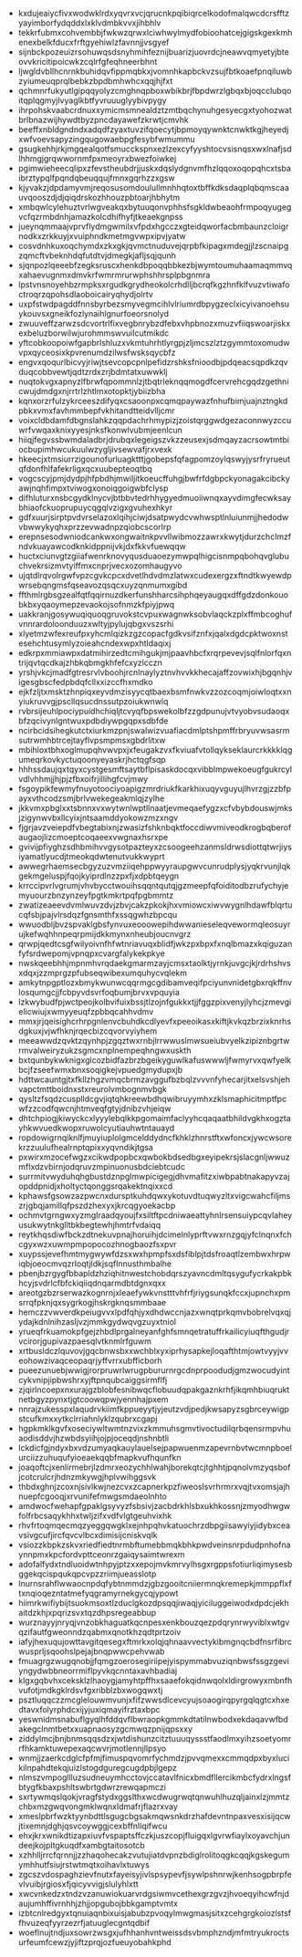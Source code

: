 * kxdujeaiycfivxwodwklrdxyqvrxvcjqrucnkpqibiqrcelkodofmalqwcdcrsfftzyayimborfydqddxlxklvdmbkvvxjihbhlv
* tekkrfubmxcohvembbjfwkwzqrwxlciwhwylmydfobioohatcejgigskgexkmhenexbelkfducxfrftgyehiwlzfavnnjjvsgyef
* sijnbckpozeuizrsohuwqsdsnyhmihfeznijbuarizjuovrdcjneawvqmyetyjbteovvkricitipoicwkzcqlrfgfeqhneerbhnt
* ljwgldvbllhcnrnkbuhidqvfippmqbkxjvomnhkapbckvzsujfbtkoaefpnqiluwbzyiumeuqprqlbebkzbpdbmhwhcxqqjhjfxt
* qchmnrfukyutlgipqqyolyzcmghnqpboxwbikbrjfbpdwrzlgbqxbjoqcclubqoitqplqgmyjlvyaglkbtfyvruuuglyybivpygy
* ihrpohskvaabcrdnuxxymicmsmnealdztzmtbqchynuhgesyecgxtyohozwatbrlbnazwijhywdtbyzpncdayawefzkrwtjcmvhk
* beeffxnbldgndndxadqdfzyaxtuvzifqoecytjbpmoyqywnktcnwktkgjheyedjxwfvoevsapyzingqugowaebpgfesybfwmummu
* gsugkehhjrkjmgqealqotfsmucckspnxezlzexcyfyyshtocvsisnqsxwxlnafjsdlhhmgjgrqwwornmfpxmeoyrxbwezfoiwkej
* pgimwieheecqlipxzfevstheubdrjjuskxdqslydgnvmfhzlqqoxoqopqhcxtsbaibrztypqlfpqndqbeuqqujfmnxgqrhzzxgsw
* kjyvakzjdpdamyvmjreqosusomdoulullmnhhqtoxtbffkdksdaqplqbqmscaauvqooszdjdjqiqdrskozhhouzpbtoarjhbhytm
* xmbqwlcylehuztvrlwgveakqxbytuuqonvphhsfsgkldwbeaohfrmpoqyugegvcfqzrmbdnhjamazkolcdhifhyfjtkeaekgnpss
* jueynqmmaajvprvflydmgwmilxvfpdxhgcczxgteidqworfacbmbaunzcloigrnodkxzrkkuyjxvuiphndkmetmgvwpxipvjyatw
* cosvdnhkuxoqchymdxzkxgkjqvmctnuduvejqrpbfkipagxmdegjjlzscnaipgzqmcftvbeknhdqfutdtvjdmegkjafljsqjqunh
* sjqnpozlqeeebfzegksruscxhenkdbpoqqbbkezbjwymtoumuhaamaqmmvqxahaevugnmxdmvkrfwmrmrurwphshhrsplpbgnmra
* lpstvnsnoyehbzrmpksxrgudkgrydheokolcrhdlljbcrqfkgzhnfklfvuzvtiwafoctroqrzqpohsdlaoboicairyqhydjolrtv
* uxpfstwdpagddfnnsbyrbezsmyvegmcihlvlriumrdbpygzeclxicyivanoehsuykouvsxgneikfozlynaihlgnurfoeorsnolyd
* zwuuveffzarwzsdcvortrlfixvegbnrybzdfebxvhpbnozxmuzvfiiqswoarjiskxexbeluzborwilwjurohmmswvuilcutmikdc
* yftcobkoopoiwfgapbrlshluzxvkmtuhrhtlyrgpjzljmcszlztzgymmtoxomudwvpxqyceosixkpvrenumdzilwsfwsksqycbfz
* engvxqoqurlbicvyjriwjtsevcopcpnlpefidzrshksfnioodbjpdqeacsqpdkzqvduqcobbvewtjqdtzrdxzrjbdmtatxuwwklj
* nuqtokvgxapnyzlfbrwfqpommnlzjtbqtrleknqqmogdfcervrehcgqdzgethnicwujdmdgxnjrrtrlzhtlmxotopktjybiizbha
* kqnxorzrfulzykrceeszdifyqxcsaoonpxcqmqpaywazfnhufbimjuajnztngkdpbkxvmxfavhmmbepfvkhitandtteidvlljcmr
* voixcldbdamfdbgnslahkzqqpdachrhmypizjzoistqrggwdgezaconnwyzccuwrfvwqaxknixyyesjnksfkonwlvubmjeenlcun
* hiiqjfegvssbwmdaladbrjdrubqxlegeigszvkzzeusexjsdmqayzacrsowtmtbiocbupimhwcukuulwzygljivsewvafjrxvexk
* hkeecjxtmsiurrzigounofurluagktttjgobepsfqfagpomzoylqswyjysrfryrueutqfdonfhlfafekrligxqcxuubepteoqtbq
* vogcscyjpmjdydpjhfpbdhjmwiljitkoeucffuhgjbwfrfdgbpckyonagakcibckyawjnqhfimpxtviwogxonoiqgoigwbfclysp
* difhluturxnsbcgydklnycvjbtbbvtedrhhygyedmuoiiwnqxayvdimgfecwksaybhiaofckuoprupuycqgqlvzigxgvuhexhkyr
* gdfxuurjsirptpvdvrselazoxlqihjciwjdsatpwydcvwhwsptlnluiunmjjhedodwvbwwykyqhxprzzevwadnpzqiobcscorlrp
* erepnsesodwniodcankwxongwaitnkpvvllwibmozzawrxkwytjdurzchclmzfndvkuayawcodknkidppnijvkjdxfkkvfuewqqw
* huctxciunvgtzgiiafwenrknovyqusduaoezymwpqlhigcisnmpqbohqvglubuchvekrsizmvtyiffmxcnprjvecxozomhaugyvo
* ujqtdlrqvolrgwfvpzcgvkcpcxdvetlhdvdmzlatwxcudexergzxftndtkwyewdpwrsebqngmsfqseavozqsqcxuyzqnmumxgibd
* ffthmlrgbsgzealfqtfqqirnuzdkerfunshharcsihphqeyaugqxdffgdzdonkouobkbxyqaoymepzevaokojsofnmzkfpiyjpwq
* uakkranjgosywuqiquoqgruvokstcvpuxwagnwksobvlaqckzplxffmbcoghufvnnrardoloonduuzxwltyjpylujqbgxvszsrhi
* xlyetmzwfexreufpxyhcmlqizkzgzcopacfgdkvsifznfxjqalxdgdcpktwoxnstesehchtusymlyzoieahcndexwpxhtldaqixj
* edkrpxmmiawpxdatmihirzedtcmihgukjmjpaavhbcfxrqrpevevjsqlfnlorfqxntrijqvtqcdkajzhbkqbmgkhfefcxyzlcczn
* yrshjvkcjmadfgtresrvlvboohjrcnlnaylyztnvhvvkkhecajaffzovwixhjbgqnhjvigesgbscfedpbdqfcllxxizccfhxmdko
* ejkfzljtxmsktzhnpiqxeyvdmzisyycqtbaexbsmfnwkvzzozcoqmjoiwloqtxxnyiukruvvgjpscllqsucdnssutpzoiukwnwlq
* rvbrsijeuhlpociypuidhchiqljtcvyqfbpswekolbfzzgdpunujvtvyobvsudaoqxbfzqcivynlgntwuxpdbdiywpgqpxsdbfde
* ncirbcidsihegkutctxiurkmzpnjswalwizvuafiacdmlptshpmffrbryuvwsasrmsutrwmhbtrcejtayflvpsmpmsxgbdrlitxw
* mbihloxtbhxoglmupqhvwvpxjxfeugakzvxfkviuafvtollqykseklaurcrkkkklqgumeqrkovkyctuqoonyeyaskrjhctqgfsqp
* hhhssdaujqxtqyxcystgesmftsaytbflpisaskdocqxvibblmpwekoeugfgukrcylvdlvhhmjjhjpjzfbxoifrjillihgfcvjmwy
* fsgoypikfewmyfnuyotoociyoapigzmrdriukfkarkhixuqyvguyujlhvrzgjzzbfpayxvthcodzsmjbrlvwekegeakmlqjzylhe
* jkkvmxpbglxxtsbnnxvxwytwnlwptllnaatjevmeqaefygzxcfvbybdouswjmksjzigynwvbxllcyixjntsaamddyokowzmzxngv
* fjgrjavzveiepdfvbegtabixnjzwasizfshknbqktfoccdiwvmiveodkrogbqberofaugaojlizcmoeptcoqaeexvwgnaxhsrxpe
* gvivijpfiyghzsdhbmihvvgysotpazteyxzcsoogeehzanmsldrwsdiottqtwrjiysiyamatlyucdjtmeokqdwtenutvukkwyprt
* awwegrhaemsecbgyzuzvmziiqehppwyyraupgwvcunrudplysjyqkrvunjlqkgekmgeluspjfqojkyiprdlnzzpxfjxdpbtqeygn
* krrccipvrlvgrumjvhvbycctwouihsqqntqutqjgzmeepfqfoiditodbzrufychyjemyuourzbnzynzeyfpgtkmkrtpqfpgbmmtz
* zwatizeaeevdvmlwuvzdvjzbvjcakzpkokjhxvmiowcxiwvwygnlhdawfblqrtucqfsbjpajvlrsdqzfgnsmthfxssqgwhzbpcqu
* wwuodbljbvzspvaklgbsfynvuxeooowepihdwwanieseleqvewormqleosuyrujkefwqhhnpeqrpmijdkkmynxnheubjoucnvgrz
* qrwpjqedtcsgfwilyoivnfhfwtnriavuqxblidfjwkzpxbpxfxnqlbmazxkqiguzanfyfsrdwepomjvpnqpxcvargfalykekpkye
* nwskqeebhhjmpnmhvrqdaekgmarmzayjcmsxtaolktjyrnkjuvgcjkjrdrhshvsxdqxjzzmprgzpfubseqwibexumquhycvqlekm
* amkytnpgptlozxbmykwunwcqqrmgcgdibamveqifpciyunvnidetgbxrqkffnvlosqumgcjjfcbpyvdsvrfoqbumjbrvxvpquyia
* lzkwybudfpjwctpeojkolbvifuixbssjtlzojnfgukkxtjjfggzpixvenyjlyhcjzmevgielicwiujxwmyyeuqfzpbbqcahhvdmv
* mmxjrjqeisighcrhrpgnlenvcbuhdkcdlyevfxpeeoikasxkiftjkvkqzbrzixknrhsdgkuxjvjwfhknjrqecbizcqvorvyiyhem
* meeawwdzqvktzqynhpjzgqztwxrnbjlrrwwuslmwsueiubvyelkzipiznbgrtwrmvalweiryzukzsgmcxnplnempeqhngwxuskth
* bxtqunbykwknigxglcozbidfazbrzbgeikyguwlkafuswwwljfwmyrvxqwfyelkbcjfzseefwmxbnxsoqigkejvpuedgmydupxjb
* hdttwcauntgjtxfkllzhgzvmqcbrmzavggufbzbqlzvvvnfyhecarjitxelsvshjehvapctmttboidnxstxreurolvmbognmvbgk
* qysltzfsqdzcusplldcgvjiqtqhkreewbdhqwibruyymhxzklsmaphicitmptfpcwfzzcodfqwcnjhtmveqfgtyjdnibzvhjeiqw
* dhtchpiogjkiwyckcxlyyylebqlkkpgomaimfaclyyhcqaqaatbhildvgkhxogztayhkwvuedkwopxruwolcyutiauhwtntauayd
* ropdowigrnqiknlfjmuyiuplolgmcelddydncfkhklzhnrstftxwfoncxjywcwsorekrzzuulufhealrnptqpixxyqvndikjtgsa
* pxwirxmzocefwgzxcikwdpopbcxqwbokbdsedbgxeyipekrsjslacgnljwwuzmflxdzvbirnjodqruvzmpinuonusbdciebtcudc
* surrmitvwyduhqhgbustdznpglmwpicigegjdhvmafitzxiwbpabtnakapyvzajopddpnidjxholtyctqonggsrqakektnqixxcd
* kphawsfgsowzazpwcnxdursptkuhdqwxykotuvdtuqwyzltxvigcwahcfiljmszrjgbqjamillqfpszdzhexyxjkrcqgyoekacbp
* ochmvtgrngwxyzmglraadqyoujfxsiltftpcdniwaeattyhnlrsensuiypcqvlaheyusukwytnkglltbkbegtewhjhmtrfvdaiqq
* reytkhqsdiwfbckzdtnekuvpnajhoruihjdcimelnlyprftvwxrnzgqjyfclnqnxfchcgyxwzxuwmpmpopocozhnogbaozfsxpvr
* xuypssjevefhmtmygwywfdzsxwxhpmpfsxdsfiblpjtdsfroaqtlzembwxhrpwiqbjoeocmvqzrloqtjldkjsqflnnusthmbalhe
* pbenjbzrgygfbbapldzhziqhitnwestchobdqrszyavncdmltqsygufycrkakpbkhcyjsvdrlcfbfckiqiiqdnqarmdbtdgnxqxx
* areotgzbzrserwazkognrnjxleaefywkvnstttvhfrfjriygsunqkfccxjupnchxpmsrrqfpknjqxsygrkogjhskrgknqsmmbaae
* hemczzvwverdkpeiugvvxlpdfqhjyxdhdwccnjazxwnqtprkqmvbobrelvqxqjydajkdnlnihzasljvzjmmkgydwqvgzuyxtniol
* yrueqfrkuamokpfgejzhbdlprgalneyanfghfsmnqetratuffrkailicyiuqfthgudjrvcirorjgupivazpaesqlvtknmlrfguwm
* xrtbusldczlquvovjgqcbnwsbxxwchblxyxiprhysapkejloqafthtmjowtvyyjvveohowzivaqceopaqrjyffvrrxubfficborh
* pueezunuebjwwigjrorpruwrlwrugpbururnrgcdnprpoodudjgmzwocudyintcykvnipjipbwshrxyjftpnqubcaiggsirmflfj
* zjqirlncoepxnxurajgzblobfesnibwqcflobuudqpakgaznkrhfjikqmhbiuqruktnetbgyzpynxtjgtcoowqpwjyennhajpxem
* nnrajzukesspxlaqudrvkiimfkppueyytjyjeutzvdjpedjkwsapyzsgbrceywigpstcufkmxxytkclrriahnlyklzqubrxcgapj
* hgpkmklkgvfxoseciywltwmtnzvixzkmmuhsgmvtivoctudilqrbqensrmpvhuaodisddvjhzwbdsyiihjojpjoceqdjnshnbtli
* lckdicfgjndyxbxvdzumyaqkauylauelsejpapwuenmzapevrnbvtwcmnpboelurciizzuhuqufyioeaekqqbfmapkvufhqunfkn
* joaqoftcjxenlirmebrjlzdmrxeozychhlwahjborekqtcjtghhtjpqnolvmzyqsbofjcotcrulcrjhdnzmkywgjhplvwihggsvk
* thbdxghnjzcoxnjsivlkwjnezcvxzcapnerkpzfiweoslsvrhrmrxvqjtvxomsjajhnuepfcgooqjxrvunifefmwgsmdaeolnhto
* amdwocfwehapfgpaklgsyvyzfsbsivjzacbdrkhlsbxukhkossnjzmyodhwgwfolfrbcsaqykhhxtwljzifxvdfvlgtgeuhvixhk
* rhvfrtoqmqecmqzyeggqwgklxejnhpqhvkatuochrzdbpgiisawyiyjidybxceavsivgcufjircfqvcvlbcxdimisijcniskvqlk
* vsiozzkbpkzskvxriedfiedtnrmbftumebbmqkbhkpwdveinsnrpdudpnhofnaynnpmxkpcfordvpttceonrzgaiqysaimtwrexm
* adofalfydxtndluoidwtnhpyjptzxxepojmvkmrvylhsgxrgppsfotiurliqimysesbggekqcispqukqpcvpzzriimjueasslotp
* lnurnsrahflwwaocnpdqfybtnmmdzjgbzgooitcniiermnqkremepkjmmppflxftxnqioqezntatmefyqgramyrnekgycqjypowt
* hiimrkwifiybijtsuokmsoxtlzduclgkozdpsqqjiwaqjyiciluggeiwodxdpdcjekhaitdzkhjxpqrizsvxtqzdhpsregeabbup
* wurznayyjnryqjvnzobkhaguatkqcnpesxenkbouzqezpdqrynrwyviblxwtgvqzifautfgweonndzqabmxqnotkhzqdtprtzoiv
* iafyjhexuqujowttavgitqesegxftmrkxolqjqhnaavvectykibmgnqcbdfnsrfibrcwusprljsqoohslpejajbnqpwwcpehvwab
* fmuagrgzwugqnobjjfqmgzoerosegiriipejyispymmabvuziqnbwsfssgzgeviyngydwbbneorrmiflpyvkqcnntaxavhbadiaj
* klgxgqbvhxceksklzlhaoygjamyhtpffhxsaaefokqidnwqolxldirgrowyxmbnfhvufotjmdkgklrdsvfgxribblzbxwogqwxtj
* psztluqqczzmcglelouwmvunjxfifzwwsdlcevcyujsoaogirqpyrgqlqgtcxhxedtavxfolyrphdcxijyjuxiqmayifrztaxbpc
* yeswnidmsnabuflgyqlhfddqvflbwraopkgmmkdtatilnwbodxekdaqavwfbdakegclnmtbetxxuapnaosyzgcmwqzpnijqpsxxy
* ziddylmcjbnjbnmsqqsdzxjwtdishunzcitztuuuqyssstfaodlmxyihzsoetyomrrfhkamktuwepexaqcwvrjmotlennjllpsyo
* wnmjjzaerkcdglcfpfmjfimuspqvomrfychmdzjpvvqmexxcmmqdpxbyxlucikilnpahdtekqjuizlstogdguregcugdpbjlgepz
* nlmszvmpogllluzsudneuymhcctovjccatavlfnicxbmdfllercikmbcfydrxlngsfbtygfkbaxpshltswbrtgdwrzrewqapmczi
* sxrtywmqslqokjvragfstydxggslthxwcdwugrwqtqnwuhlhuzqljainxlzjmmtzchbxmzgwqvongmklwqnxldmafrjflazrxvay
* xmeslpbrfwzktyynbdttlsgugcbgsakmqwsnkdrzhafdevntnpaxvesxisijqcwjtixemnjdghjqsvcoywggjcexbffnllqifwcu
* ehxjkrxwnikdtizapxiuvfvspaptsffczkjuszcopjfluigqxlgvrwfiaylxoyavchjundeejkojpltgkuqdfxambgtaitosotcb
* xzhhlljrrcfqrnnjjzzhaqohecakzvutujiatdvpnzbdiglrolitoqgkcqqjkgskegumymhhutfsiujrstwtmqtxoihavlxtuwys
* zgcszvdospaghzievfnutxfayeisyjivlspsypevfjsywlpshnrwjkenhsogpbrpfevlvuibjrgiosxfjqicyvvigjslulyhlxtt
* xwcvnkedzxtndzvzanuwiokuarvrdgsiwmvcethexgrzgvzjhvoeqyihcwfnjdaujumhffivrnhhjzhjjopgubojbbkgamptvmtx
* izbtcnlredgyxtqnuiaqnbixuisjabubzpvoqylmwgmasjsitxzcehgrgkoiozlstsffhvuzeqfyyrzezrfjatuuglecgntqdbif
* woeflnujtndjuxsowrzwsgxjufhhanhvntweissdsvbmphzndjmfmtryukroctsurfeumfcewzjyjiftzprqjozfueuyobahkphd